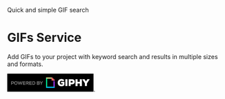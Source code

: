 Quick and simple GIF search

# GIFs Service

Add GIFs to your project with keyword search and results in multiple sizes and formats. 

![Powered by Giphy](assets/PoweredBy_200px-White_HorizLogo.png).
